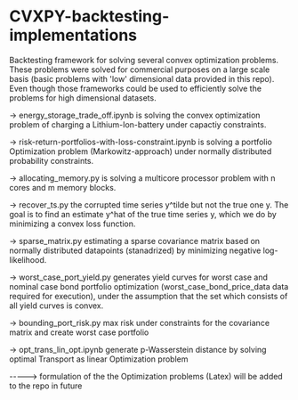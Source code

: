 # CVXPY-backtesting-implementations

Backtesting framework for solving several convex optimization problems. These problems were solved for commercial purposes on a large scale basis (basic problems with 'low' dimensional data provided in this repo). Even though those frameworks could be used to efficiently solve the problems for high dimensional datasets. 

-> energy_storage_trade_off.ipynb is solving the convex optimization problem of charging a Lithium-Ion-battery under capactiy constraints.

-> risk-return-portfolios-with-loss-constraint.ipynb is solving a portfolio Optimization problem (Markowitz-approach) under normally distributed probability constraints.

-> allocating_memory.py is solving a multicore processor problem with n cores and m memory blocks.

-> recover_ts.py the corrupted time series y^tilde but not the true one y. The goal is to find an estimate y^hat of the true time series y, which we do by minimizing a convex loss function.

-> sparse_matrix.py estimating a sparse covariance matrix based on normally distributed datapoints (stanadrized) by minimizing negative log-likelihood.

-> worst_case_port_yield.py generates yield curves for worst case and nominal case bond portfolio optimization (worst_case_bond_price_data data required for execution), under the assumption that the set which consists of all yield curves is convex.

-> bounding_port_risk.py max risk under constraints for the covariance matrix and create worst case portfolio

-> opt_trans_lin_opt.ipynb generate p-Wasserstein distance by solving optimal Transport as linear Optimization problem


-----> formulation of the the Optimization problems (Latex) will be added to the repo in future 
